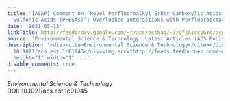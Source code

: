 ```yaml
---
title: '[ASAP] Comment on “Novel Perfluoroalkyl Ether Carboxylic Acids (PFECAs) and
  Sulfonic Acids (PFESAs)”: Overlooked Interactions with Perfluorooctanoic Acid'
date: '2021-05-13'
linkTitle: http://feedproxy.google.com/~r/acs/esthag/~3/QfZAIccyGYc/acs.est.1c01945
source: 'Environmental Science & Technology: Latest Articles (ACS Publications)'
description: '<div><cite>Environmental Science & Technology</cite></div><div>DOI:
  10.1021/acs.est.1c01945</div><img src="http://feeds.feedburner.com/~r/acs/esthag/~4/QfZAIccyGYc"
  height="1" width="1" ...'
disable_comments: true
---
```

<div><cite>Environmental Science & Technology</cite></div><div>DOI: 10.1021/acs.est.1c01945</div><img src="http://feeds.feedburner.com/~r/acs/esthag/~4/QfZAIccyGYc" height="1" width="1" ...